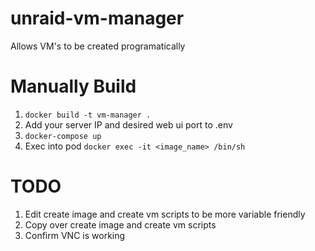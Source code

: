 # unraid-vm-manager
Allows VM's to be created programatically 


# Manually Build

1. `docker build -t vm-manager .`
2. Add your server IP and desired web ui port to .env
3. `docker-compose up`
4. Exec into pod `docker exec -it <image_name> /bin/sh`


# TODO

1. Edit create image and create vm scripts to be more variable friendly
2. Copy over create image and create vm scripts
3. Confirm VNC is working

